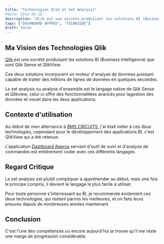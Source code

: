 ```yaml
---
title: "Technologies Qlik et Set Analysis"
#date: 2014-09-28
description: "Qlik est une société produisant les solutions BI (Business Intelligence) que sont Qlik Sense et QlikView." 
tags: ["DASHBOARD APPROS", "TECHNIQUE"]
draft: false
---
```


## Ma Vision des Technologies Qlik

<a href="https://www.qlik.com/fr-fr/" target="_blank"> Qlik </a> est une société produisant les solutions BI (Business Intelligence) que sont Qlik Sense et QlikView.

Ces deux solutions incorporent un moteur d'analyse de données puissant capable de traiter des millions de lignes de données en quelques secondes.

Le set analysis ou analyse d'ensemble est le langage native de Qlik Sense et Qlikview, celui-ci offre des fonctionnalitées avancés pour lagestion des données et visuel dans les deux applications.

## Contexte d'utilisation
Au début de mon alternance à <a href="" target="_blank">BMS CIRCUITS</a>, j'ai était initier à ces deux technologies, cependant pour le dévéloppement des applications BI, c'est QlikView qui a été retenue.

L'application [Dashboard Appros](../../projets/dashboardappro)  servant d'outil de suivi et d'analyse de commandes est entièrement coder avec ces différents langages.

## Regard Critique
Le set analysis est plutôt compliquer à appréhender au début, mais une fois le principe compris, il devient le langage le plus facile à utiliser.

Pour toute personne s'intérressant au BI, je recommende évidement ces deux technologies, qui restent parmis les meilleures, et on faits leurs preuves depuis de nombreuses années maintenant.

## Conclusion

C'est l'une des compétences ou encore aujourd'hui je trouve qu'il me reste une marge de progression considérable.